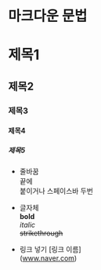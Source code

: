 # 마크다운 문법
# 제목1
## 제목2
### 제목3
#### 제목4
##### 제목5

* 줄바꿈<br>
끝에 <br> 붙이거나 스페이스바 두번  

* 글자체<br>
**bold**<br>
_italic_<br>
~~strikethrough~~

* 링크 넣기
[링크 이름] <br> (www.naver.com)
